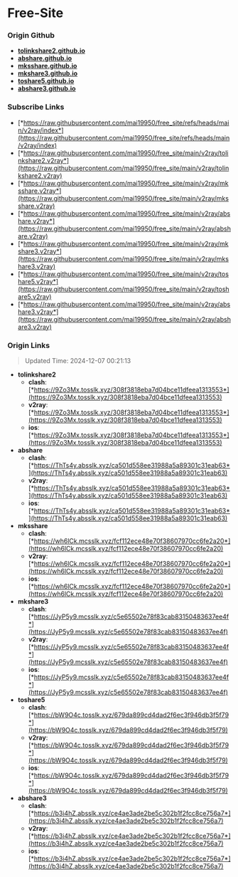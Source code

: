 # Free-Site

### Origin Github

- [**tolinkshare2.github.io**](https://github.com/tolinkshare2/tolinkshare2.github.io)
- [**abshare.github.io**](https://github.com/abshare/abshare.github.io)
- [**mksshare.github.io**](https://github.com/mksshare/mksshare.github.io)
- [**mkshare3.github.io**](https://github.com/mkshare3/mkshare3.github.io)
- [**toshare5.github.io**](https://github.com/toshare5/toshare5.github.io)
- [**abshare3.github.io**](https://github.com/abshare3/abshare3.github.io)

### Subscribe Links

- [*https://raw.githubusercontent.com/mai19950/free_site/refs/heads/main/v2ray/index*](https://raw.githubusercontent.com/mai19950/free_site/refs/heads/main/v2ray/index)
- [*https://raw.githubusercontent.com/mai19950/free_site/main/v2ray/tolinkshare2.v2ray*](https://raw.githubusercontent.com/mai19950/free_site/main/v2ray/tolinkshare2.v2ray)
- [*https://raw.githubusercontent.com/mai19950/free_site/main/v2ray/mksshare.v2ray*](https://raw.githubusercontent.com/mai19950/free_site/main/v2ray/mksshare.v2ray)
- [*https://raw.githubusercontent.com/mai19950/free_site/main/v2ray/abshare.v2ray*](https://raw.githubusercontent.com/mai19950/free_site/main/v2ray/abshare.v2ray)
- [*https://raw.githubusercontent.com/mai19950/free_site/main/v2ray/mkshare3.v2ray*](https://raw.githubusercontent.com/mai19950/free_site/main/v2ray/mkshare3.v2ray)
- [*https://raw.githubusercontent.com/mai19950/free_site/main/v2ray/toshare5.v2ray*](https://raw.githubusercontent.com/mai19950/free_site/main/v2ray/toshare5.v2ray)
- [*https://raw.githubusercontent.com/mai19950/free_site/main/v2ray/abshare3.v2ray*](https://raw.githubusercontent.com/mai19950/free_site/main/v2ray/abshare3.v2ray)

### Origin Links

> Updated Time: 2024-12-07 00:21:13

- **tolinkshare2**
  - **clash**: [*https://9Zo3Mx.tosslk.xyz/308f3818eba7d04bce11dfeea1313553*](https://9Zo3Mx.tosslk.xyz/308f3818eba7d04bce11dfeea1313553)
  - **v2ray**: [*https://9Zo3Mx.tosslk.xyz/308f3818eba7d04bce11dfeea1313553*](https://9Zo3Mx.tosslk.xyz/308f3818eba7d04bce11dfeea1313553)
  - **ios**: [*https://9Zo3Mx.tosslk.xyz/308f3818eba7d04bce11dfeea1313553*](https://9Zo3Mx.tosslk.xyz/308f3818eba7d04bce11dfeea1313553)
- **abshare**
  - **clash**: [*https://ThTs4y.absslk.xyz/ca501d558ee31988a5a89301c31eab63*](https://ThTs4y.absslk.xyz/ca501d558ee31988a5a89301c31eab63)
  - **v2ray**: [*https://ThTs4y.absslk.xyz/ca501d558ee31988a5a89301c31eab63*](https://ThTs4y.absslk.xyz/ca501d558ee31988a5a89301c31eab63)
  - **ios**: [*https://ThTs4y.absslk.xyz/ca501d558ee31988a5a89301c31eab63*](https://ThTs4y.absslk.xyz/ca501d558ee31988a5a89301c31eab63)
- **mksshare**
  - **clash**: [*https://wh6lCk.mcsslk.xyz/fcf112ece48e70f38607970cc6fe2a20*](https://wh6lCk.mcsslk.xyz/fcf112ece48e70f38607970cc6fe2a20)
  - **v2ray**: [*https://wh6lCk.mcsslk.xyz/fcf112ece48e70f38607970cc6fe2a20*](https://wh6lCk.mcsslk.xyz/fcf112ece48e70f38607970cc6fe2a20)
  - **ios**: [*https://wh6lCk.mcsslk.xyz/fcf112ece48e70f38607970cc6fe2a20*](https://wh6lCk.mcsslk.xyz/fcf112ece48e70f38607970cc6fe2a20)
- **mkshare3**
  - **clash**: [*https://JyP5y9.mcsslk.xyz/c5e65502e78f83cab83150483637ee4f*](https://JyP5y9.mcsslk.xyz/c5e65502e78f83cab83150483637ee4f)
  - **v2ray**: [*https://JyP5y9.mcsslk.xyz/c5e65502e78f83cab83150483637ee4f*](https://JyP5y9.mcsslk.xyz/c5e65502e78f83cab83150483637ee4f)
  - **ios**: [*https://JyP5y9.mcsslk.xyz/c5e65502e78f83cab83150483637ee4f*](https://JyP5y9.mcsslk.xyz/c5e65502e78f83cab83150483637ee4f)
- **toshare5**
  - **clash**: [*https://bW9O4c.tosslk.xyz/679da899cd4dad2f6ec3f946db3f5f79*](https://bW9O4c.tosslk.xyz/679da899cd4dad2f6ec3f946db3f5f79)
  - **v2ray**: [*https://bW9O4c.tosslk.xyz/679da899cd4dad2f6ec3f946db3f5f79*](https://bW9O4c.tosslk.xyz/679da899cd4dad2f6ec3f946db3f5f79)
  - **ios**: [*https://bW9O4c.tosslk.xyz/679da899cd4dad2f6ec3f946db3f5f79*](https://bW9O4c.tosslk.xyz/679da899cd4dad2f6ec3f946db3f5f79)
- **abshare3**
  - **clash**: [*https://b3i4hZ.absslk.xyz/ce4ae3ade2be5c302b1f2fcc8ce756a7*](https://b3i4hZ.absslk.xyz/ce4ae3ade2be5c302b1f2fcc8ce756a7)
  - **v2ray**: [*https://b3i4hZ.absslk.xyz/ce4ae3ade2be5c302b1f2fcc8ce756a7*](https://b3i4hZ.absslk.xyz/ce4ae3ade2be5c302b1f2fcc8ce756a7)
  - **ios**: [*https://b3i4hZ.absslk.xyz/ce4ae3ade2be5c302b1f2fcc8ce756a7*](https://b3i4hZ.absslk.xyz/ce4ae3ade2be5c302b1f2fcc8ce756a7)
